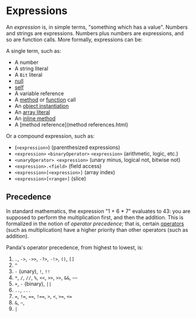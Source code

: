 Expressions
===========

An *expression* is, in simple terms, "something which has a value". Numbers and
strings are expressions. Numbers plus numbers are expressions, and so are
function calls. More formally, expressions can be:

A single term, such as:

* A number
* A string literal
* A `Bit` literal
* [null](null.html)
* [self](self.html)
* A variable reference
* A [method](methods.html) or [function](functions.html) call
* An [object instantiation](new.html)
* An [array literal](arrays.html#simple)
* An [inline method](inlineMethods.html)
* A [method reference](method references.html)

Or a compound expression, such as:

* (`<expression>`) (parenthesized expressions)
* `<expression>` `<binaryOperator>` `<expression>` (arithmetic, logic, etc.)
* `<unaryOperator> <expression>` (unary minus, logical not, bitwise not)
* `<expression>.<field>` (field access)
* `<expression>[<expression>]` (array index)
* `<expression>[<range>]` (slice)

<a name="precedence"></a>
Precedence
----------

In standard mathematics, the expression "1 + 6 * 7" evaluates to 43: you are
supposed to perform the multiplication first, and then the addition. This is
formalized in the notion of *operator precedence*; that is, certain 
[operators](operators.html) (such as multiplication) have a higher priority than 
other operators (such as addition).

Panda's operator precedence, from highest to lowest, is:

1. `.`, `->`, `->>`, `-?>`, `-!>`, `()`, `[]`
2. `^`
3. `-` (unary), `!`, `!!`
4. `*`, `/`, `//`, `%`, `<<`, `>>`, `>>`, `&&`, `~~`
5. `+`, `-` (binary), `||`
6. `..`, `...`
7. `=`, `!=`, `==`, `!==`, `>`, `<`, `>=`, `<=`
8. `&`, `~`,
9. `|`